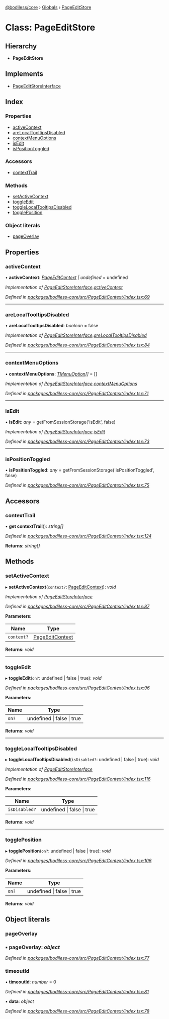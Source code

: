 [@bodiless/core](../README.md) › [Globals](../globals.md) › [PageEditStore](pageeditstore.md)

# Class: PageEditStore

## Hierarchy

* **PageEditStore**

## Implements

* [PageEditStoreInterface](../interfaces/pageeditstoreinterface.md)

## Index

### Properties

* [activeContext](pageeditstore.md#activecontext)
* [areLocalTooltipsDisabled](pageeditstore.md#arelocaltooltipsdisabled)
* [contextMenuOptions](pageeditstore.md#contextmenuoptions)
* [isEdit](pageeditstore.md#isedit)
* [isPositionToggled](pageeditstore.md#ispositiontoggled)

### Accessors

* [contextTrail](pageeditstore.md#contexttrail)

### Methods

* [setActiveContext](pageeditstore.md#setactivecontext)
* [toggleEdit](pageeditstore.md#toggleedit)
* [toggleLocalTooltipsDisabled](pageeditstore.md#togglelocaltooltipsdisabled)
* [togglePosition](pageeditstore.md#toggleposition)

### Object literals

* [pageOverlay](pageeditstore.md#pageoverlay)

## Properties

###  activeContext

• **activeContext**: *[PageEditContext](pageeditcontext.md) | undefined* = undefined

*Implementation of [PageEditStoreInterface](../interfaces/pageeditstoreinterface.md).[activeContext](../interfaces/pageeditstoreinterface.md#activecontext)*

*Defined in [packages/bodiless-core/src/PageEditContext/index.tsx:69](https://github.com/johnsonandjohnson/Bodiless-JS/blob/8bffeac/packages/bodiless-core/src/PageEditContext/index.tsx#L69)*

___

###  areLocalTooltipsDisabled

• **areLocalTooltipsDisabled**: *boolean* = false

*Implementation of [PageEditStoreInterface](../interfaces/pageeditstoreinterface.md).[areLocalTooltipsDisabled](../interfaces/pageeditstoreinterface.md#arelocaltooltipsdisabled)*

*Defined in [packages/bodiless-core/src/PageEditContext/index.tsx:84](https://github.com/johnsonandjohnson/Bodiless-JS/blob/8bffeac/packages/bodiless-core/src/PageEditContext/index.tsx#L84)*

___

###  contextMenuOptions

• **contextMenuOptions**: *[TMenuOption](../globals.md#tmenuoption)[]* = []

*Implementation of [PageEditStoreInterface](../interfaces/pageeditstoreinterface.md).[contextMenuOptions](../interfaces/pageeditstoreinterface.md#contextmenuoptions)*

*Defined in [packages/bodiless-core/src/PageEditContext/index.tsx:71](https://github.com/johnsonandjohnson/Bodiless-JS/blob/8bffeac/packages/bodiless-core/src/PageEditContext/index.tsx#L71)*

___

###  isEdit

• **isEdit**: *any* = getFromSessionStorage('isEdit', false)

*Implementation of [PageEditStoreInterface](../interfaces/pageeditstoreinterface.md).[isEdit](../interfaces/pageeditstoreinterface.md#isedit)*

*Defined in [packages/bodiless-core/src/PageEditContext/index.tsx:73](https://github.com/johnsonandjohnson/Bodiless-JS/blob/8bffeac/packages/bodiless-core/src/PageEditContext/index.tsx#L73)*

___

###  isPositionToggled

• **isPositionToggled**: *any* = getFromSessionStorage('isPositionToggled', false)

*Defined in [packages/bodiless-core/src/PageEditContext/index.tsx:75](https://github.com/johnsonandjohnson/Bodiless-JS/blob/8bffeac/packages/bodiless-core/src/PageEditContext/index.tsx#L75)*

## Accessors

###  contextTrail

• **get contextTrail**(): *string[]*

*Defined in [packages/bodiless-core/src/PageEditContext/index.tsx:124](https://github.com/johnsonandjohnson/Bodiless-JS/blob/8bffeac/packages/bodiless-core/src/PageEditContext/index.tsx#L124)*

**Returns:** *string[]*

## Methods

###  setActiveContext

▸ **setActiveContext**(`context?`: [PageEditContext](pageeditcontext.md)): *void*

*Implementation of [PageEditStoreInterface](../interfaces/pageeditstoreinterface.md)*

*Defined in [packages/bodiless-core/src/PageEditContext/index.tsx:87](https://github.com/johnsonandjohnson/Bodiless-JS/blob/8bffeac/packages/bodiless-core/src/PageEditContext/index.tsx#L87)*

**Parameters:**

Name | Type |
------ | ------ |
`context?` | [PageEditContext](pageeditcontext.md) |

**Returns:** *void*

___

###  toggleEdit

▸ **toggleEdit**(`on?`: undefined | false | true): *void*

*Defined in [packages/bodiless-core/src/PageEditContext/index.tsx:96](https://github.com/johnsonandjohnson/Bodiless-JS/blob/8bffeac/packages/bodiless-core/src/PageEditContext/index.tsx#L96)*

**Parameters:**

Name | Type |
------ | ------ |
`on?` | undefined &#124; false &#124; true |

**Returns:** *void*

___

###  toggleLocalTooltipsDisabled

▸ **toggleLocalTooltipsDisabled**(`isDisabled?`: undefined | false | true): *void*

*Implementation of [PageEditStoreInterface](../interfaces/pageeditstoreinterface.md)*

*Defined in [packages/bodiless-core/src/PageEditContext/index.tsx:116](https://github.com/johnsonandjohnson/Bodiless-JS/blob/8bffeac/packages/bodiless-core/src/PageEditContext/index.tsx#L116)*

**Parameters:**

Name | Type |
------ | ------ |
`isDisabled?` | undefined &#124; false &#124; true |

**Returns:** *void*

___

###  togglePosition

▸ **togglePosition**(`on?`: undefined | false | true): *void*

*Defined in [packages/bodiless-core/src/PageEditContext/index.tsx:106](https://github.com/johnsonandjohnson/Bodiless-JS/blob/8bffeac/packages/bodiless-core/src/PageEditContext/index.tsx#L106)*

**Parameters:**

Name | Type |
------ | ------ |
`on?` | undefined &#124; false &#124; true |

**Returns:** *void*

## Object literals

###  pageOverlay

### ▪ **pageOverlay**: *object*

*Defined in [packages/bodiless-core/src/PageEditContext/index.tsx:77](https://github.com/johnsonandjohnson/Bodiless-JS/blob/8bffeac/packages/bodiless-core/src/PageEditContext/index.tsx#L77)*

###  timeoutId

• **timeoutId**: *number* = 0

*Defined in [packages/bodiless-core/src/PageEditContext/index.tsx:81](https://github.com/johnsonandjohnson/Bodiless-JS/blob/8bffeac/packages/bodiless-core/src/PageEditContext/index.tsx#L81)*

▪ **data**: *object*

*Defined in [packages/bodiless-core/src/PageEditContext/index.tsx:78](https://github.com/johnsonandjohnson/Bodiless-JS/blob/8bffeac/packages/bodiless-core/src/PageEditContext/index.tsx#L78)*
